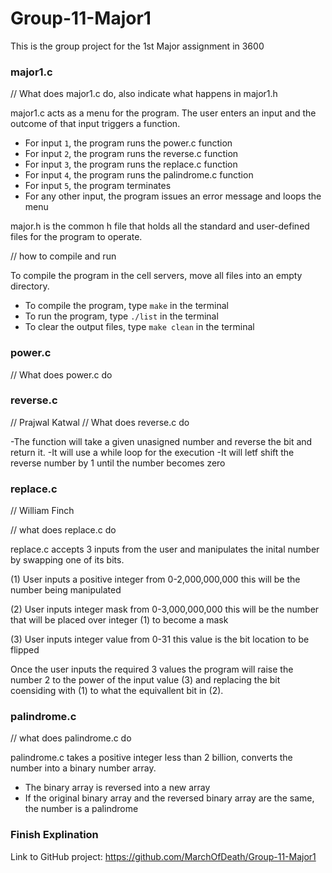 # Group-11-Major1
This is the group project for the 1st Major assignment in 3600

### major1.c ###
// What does major1.c do, also indicate what happens in major1.h

major1.c acts as a menu for the program. The user enters an input and the outcome of that input triggers a function.
  - For input `1`, the program runs the power.c function
  - For input `2`, the program runs the reverse.c function
  - For input `3`, the program runs the replace.c function
  - For input `4`, the program runs the palindrome.c function
  - For input `5`, the program terminates
  - For any other input, the program issues an error message and loops the menu
 
major.h is the common h file that holds all the standard and user-defined files for the program to operate.

// how to compile and run

To compile the program in the cell servers, move all files into an empty directory.
  - To compile the program, type `make` in the terminal
  - To run the program, type `./list` in the terminal
  - To clear the output files, type `make clean` in the terminal

### power.c ###
// What does power.c do

### reverse.c ###
// Prajwal Katwal
// What does reverse.c do

-The function will take a given unasigned number and reverse the bit and return it.
-It will use a while loop for the execution
-It will letf shift the reverse number by 1 until the number becomes zero

### replace.c ###
// William Finch

// what does replace.c do

replace.c accepts 3 inputs from the user and manipulates the inital number by swapping one of its bits.

(1) User inputs a positive integer from 0-2,000,000,000 this will be the number being manipulated

(2) User inputs integer mask from 0-3,000,000,000 this will be the number that will be placed over integer (1) to become a mask

(3) User inputs integer value from 0-31 this value is the bit location to be flipped

Once the user inputs the required 3 values the program will raise the number 2 to the power of the input value (3) and replacing the bit coensiding with (1) to what the equivallent bit in (2).

### palindrome.c ###
// what does palindrome.c do

palindrome.c takes a positive integer less than 2 billion, converts the number into a binary number array.
  - The binary array is reversed into a new array
  - If the original binary array and the reversed binary array are the same, the number is a palindrome

### Finish Explination ###

Link to GitHub project: https://github.com/MarchOfDeath/Group-11-Major1
